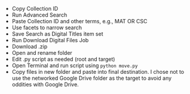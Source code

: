 - Copy Collection ID
- Run Advanced Search
- Paste Collection ID and other terms, e.g., MAT OR CSC
- Use facets to narrow search
- Save Search as Digital Titles item set
- Run Download Digital Files Job
- Download .zip
- Open and rename folder
- Edit .py script as needed (root and target)
- Open Terminal and run script using `python move.py`
- Copy files in new folder and paste into final destination. I chose not to use the networked Google Drive folder as the target to avoid any oddities with Google Drive.
